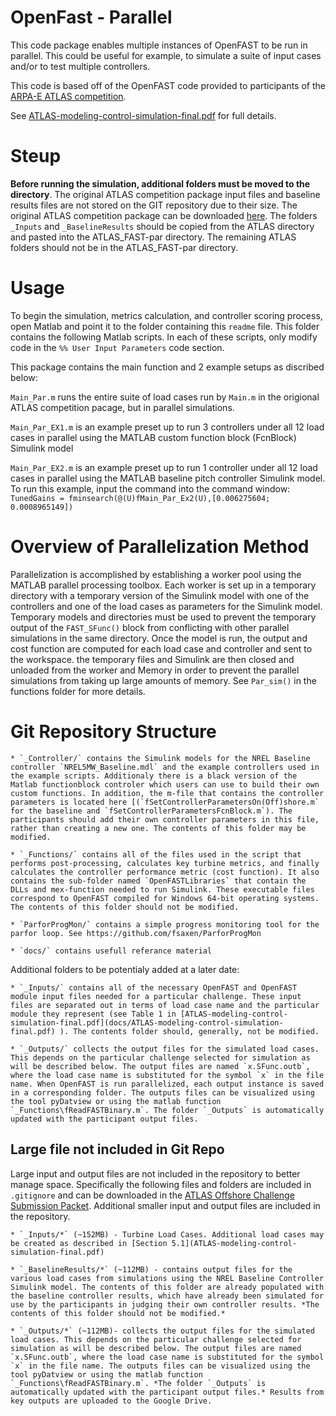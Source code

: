 # OpenFast - Parallel

This code package enables multiple instances of OpenFAST to be run in parallel. This could be useful for example, to simulate a suite of input cases and/or to test multiple controllers. 

This code is based off of the OpenFAST code provided to participants of the [ARPA-E ATLAS competition](https://arpa-e.energy.gov/?q=site-page/atlas-competition). 

See [ATLAS-modeling-control-simulation-final.pdf](docs/ATLAS-modeling-control-simulation-final.pdf) for full details.

# Steup

**Before running the simulation, additional folders must be moved to the directory**. The original ATLAS competition package input files and baseline results files are not stored on the GIT repository due to their size. The original ATLAS competition package can be downloaded [here](https://www.herox.com/atlas-offshore-challenge/resource/300). The folders `_Inputs` and `_BaselineResults` should be copied from the ATLAS directory and pasted into the ATLAS_FAST-par directory. The remaining ATLAS folders should not be in the ATLAS_FAST-par directory. 

# Usage

To begin the simulation, metrics calculation, and controller scoring process, open Matlab and point it to the folder containing this `readme` file. This folder contains the following Matlab scripts. In each of these scripts, only modify code in the `%% User Input Parameters` code section.

This package contains the main function and 2 example setups as discribed below:

`Main_Par.m` runs the entire suite of load cases run by `Main.m` in the origional ATLAS competition pacage, but in parallel simulations.

`Main_Par_EX1.m` is an example preset up to run 3 controllers under all 12 load cases in parallel using the MATLAB custom function block (FcnBlock) Simulink model 
	
`Main_Par_EX2.m` is an example preset up to run 1 controller under all 12 load cases in parallel using the MATLAB baseline pitch controller Simulink model. To run this example, input the command into the command window: `TunedGains = fminsearch(@(U)fMain_Par_Ex2(U),[0.006275604; 0.0008965149])`
	
# Overview of Parallelization Method

Parallelization is accomplished by establishing a worker pool using the MATLAB parallel processing toolbox. Each worker is set up in a temporary directory with a temporary version of the Simulink model with one of the controllers and one of the load cases as parameters for the Simulink model. Temporary models and directories must be used to prevent the temporary output of the `FAST_SFunc()` block from conflicting with other parallel simulations in the same directory.  Once the model is run, the output and cost function are computed for each load case and controller and sent to the workspace. the temporary files and Simulink are then closed and unloaded from the worker and Memory in order to prevent the parallel simulations from taking up large amounts of memory. See `Par_sim()` in the functions folder for more details. 

# Git Repository Structure

	* `_Controller/` contains the Simulink models for the NREL Baseline controller `NREL5MW_Baseline.mdl` and the example controllers used in the example scripts. Additionaly there is a black version of the Matlab functionblock controler which users can use to build their own custom functions. In addition, the m-file that contains the controller parameters is located here [(`fSetControllerParametersOn(Off)shore.m` for the baseline and `fSetControllerParametersFcnBlock.m`). The participants should add their own controller parameters in this file, rather than creating a new one. The contents of this folder may be modified. 

	* `_Functions/` contains all of the files used in the script that performs post-processing, calculates key turbine metrics, and finally calculates the controller performance metric (cost function). It also contains the sub-folder named `OpenFASTLibraries` that contain the DLLs and mex-function needed to run Simulink. These executable files correspond to OpenFAST compiled for Windows 64-bit operating systems. The contents of this folder should not be modified.

	* `ParforProgMon/` contains a simple progress monitoring tool for the parfor loop. See https://github.com/fsaxen/ParforProgMon

	* `docs/` contains usefull referance material 

Additional folders to be potentialy added at a later date:

	* `_Inputs/` contains all of the necessary OpenFAST and OpenFAST module input files needed for a particular challenge. These input files are separated out in terms of load case name and the particular module they represent (see Table 1 in [ATLAS-modeling-control-simulation-final.pdf](docs/ATLAS-modeling-control-simulation-final.pdf) ). The contents folder should, generally, not be modified.
	
	* `_Outputs/` collects the output files for the simulated load cases. This depends on the particular challenge selected for simulation as will be described below. The output files are named `x.SFunc.outb`, where the load case name is substituted for the symbol `x` in the file name. When OpenFAST is run parallelized, each output instance is saved in a corresponding folder. The outputs files can be visualized using the tool pyDatview or using the matlab function `_Functions\fReadFASTBinary.m`. The folder `_Outputs` is automatically updated with the participant output files.

	
## Large file not included in Git Repo

Large input and output files are not included in the repository to better manage space. Specifically the following files and folders are included in `.gitignore` and can be downloaded in the [ATLAS Offshore Challenge Submission Packet](https://s3-us-west-2.amazonaws.com/atlas-challenges/ATLAS-Offshore-Challenge.zip). Additional smaller input and output files are included in the repository. 

  	* `_Inputs/*` (~152MB) - Turbine Load Cases. Additional load cases may be created as described in [Section 5.1](ATLAS-modeling-control-simulation-final.pdf)
	
	* `_BaselineResults/*` (~112MB) - contains output files for the various load cases from simulations using the NREL Baseline Controller Simulink model. The contents of this folder are already populated with the baseline controller results, which have already been simulated for use by the participants in judging their own controller results. *The contents of this folder should not be modified.*
	
	* `_Outputs/*` (~112MB)- collects the output files for the simulated load cases. This depends on the particular challenge selected for simulation as will be described below. The output files are named `x.SFunc.outb`, where the load case name is substituted for the symbol `x` in the file name. The outputs files can be visualized using the tool pyDatview or using the matlab function `_Functions\fReadFASTBinary.m`. *The folder `_Outputs` is automatically updated with the participant output files.* Results from key outputs are uploaded to the Google Drive.


